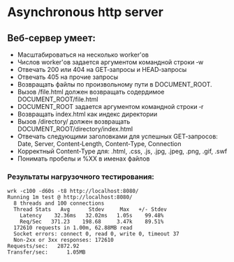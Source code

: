 # Asynchronous http server
## Веб‑сервер умеет:
- Масштабироваться на несколько worker'ов
- Числов worker'ов задается аргументом командной строки ‑w
- Отвечать 200 или 404 на GET‑запросы и HEAD‑запросы
- Отвечать 405 на прочие запросы
- Возвращать файлы по произвольному пути в DOCUMENT_ROOT.
- Вызов /file.html должен возвращать содердимое DOCUMENT_ROOT/file.html
- DOCUMENT_ROOT задается аргументом командной строки ‑r
- Возвращать index.html как индекс директории
- Вызов /directory/ должен возвращать DOCUMENT_ROOT/directory/index.html
- Отвечать следующими заголовками для успешных GET‑запросов: Date, Server, Content‑Length, Content‑Type, Connection
- Корректный Content‑Type для: .html, .css, .js, .jpg, .jpeg, .png, .gif, .swf
- Понимать пробелы и %XX в именах файлов

### Результаты нагрузочного тестирования:
```
wrk -c100 -d60s -t8 http://localhost:8080/
Running 1m test @ http://localhost:8080/
  8 threads and 100 connections
  Thread Stats   Avg      Stdev     Max   +/- Stdev
    Latency    32.36ms   32.02ms   1.05s    99.48%
    Req/Sec   371.23    198.68     3.47k    89.51%
  172610 requests in 1.00m, 62.88MB read
  Socket errors: connect 0, read 0, write 0, timeout 37
  Non-2xx or 3xx responses: 172610
Requests/sec:   2872.92
Transfer/sec:      1.05MB
```
